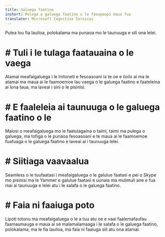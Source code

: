 ```yaml
---
title: Galuega faatino
inshort: Pulega o galuega faatino o le faaopoopo maua fua
translator: Microsoft Cognitive Services
---
```


Pulea lou fia lauiloa, polokalama ma punaoa mo le taunuuga e sili ona lelei.

# # Tuli i le tulaga faatauaina o le vaega
Atamai meafaigaluega i le Initoneti e fesoasoani ia te oe e iloilo ai ma le atamai ma maua ai le faamoemoe lau vaega o le galuega faatino e faateleina ai lona taua, ma laveai i sini o le pisinisi. 

# # E faaleleia ai taunuuga o le galuega faatino o le
Malosi o meafaigaluega mo le faatulagaina o taimi, taimi ma pulega o galuega, ma tofiga o le punaoa fesoasoani e te maua ai le faamoemoe fuafuaga o le galuega faatino e laveai ai i taunuuga lelei. 

# # Siitiaga vaavaalua
Seamless o le tuufaatasi i meafaigaluega o le galulue faatasi e pei o Skype mo pisinisi ma le Yammer e galulue faatasi e uunaia ma mulimuli ane e fua mai ai taunuuga e lelei atu i le salafa o le galuega faatino. 

# # Faia ni faaiuga poto 
Lipoti totonu ma meafaigaluega o le a tuu atu oe e vaai faalemafaufau faamaumauga e maua ai se malamalamaaga i le salafa o le galuega faatino, polokalama, ma le fia lauiloa, ma faia ni faaiuga sili atu ona atamai. 





